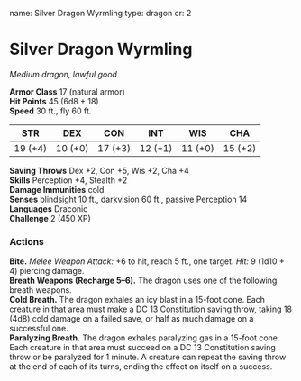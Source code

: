 name: Silver Dragon Wyrmling type: dragon cr: 2

# Silver Dragon Wyrmling
_Medium dragon, lawful good_

**Armor Class** 17 (natural armor)    
**Hit Points** 45 (6d8 + 18)    
**Speed** 30 ft., fly 60 ft.

| STR     | DEX     | CON     | INT     | WIS     | CHA     |
| ------- | ------- | ------- | ------- | ------- | ------- |
| 19 (+4) | 10 (+0) | 17 (+3) | 12 (+1) | 11 (+0) | 15 (+2) |

**Saving Throws** Dex +2, Con +5, Wis +2, Cha +4    
**Skills** Perception +4, Stealth +2    
**Damage Immunities** cold    
**Senses** blindsight 10 ft., darkvision 60 ft., passive Perception 14    
**Languages** Draconic    
**Challenge** 2 (450 XP)

### Actions
**Bite.** _Melee Weapon Attack:_ +6 to hit, reach 5 ft., one target. _Hit:_ 9 (1d10 + 4) piercing damage.    
**Breath Weapons (Recharge 5–6).** The dragon uses one of the following breath weapons.    
**Cold Breath.** The dragon exhales an icy blast in a 15-foot cone. Each creature in that area must make a DC 13 Constitution saving throw, taking 18 (4d8) cold damage on a failed save, or half as much damage on a successful one.    
**Paralyzing Breath.** The dragon exhales paralyzing gas in a 15-foot cone. Each creature in that area must succeed on a DC 13 Constitution saving throw or be paralyzed for 1 minute. A creature can repeat the saving throw at the end of each of its turns, ending the effect on itself on a success.
